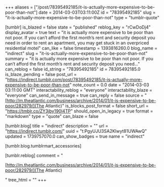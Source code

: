 +++
aliases = ["/post/78395492185/it-is-actually-more-expensive-to-be-poor-than-not"]
date = 2014-03-03T03:11:00Z
id = "78395492185"
slug = "it-is-actually-more-expensive-to-be-poor-than-not"
type = "tumblr-quote"

[tumblr]
is_blazed = false
state = "published"
reblog_key = "rCwDoDj4"
display_avatar = true
text = "it is actually more expensive to be poor than not poor. If you can’t afford the first month’s rent and security deposit you need in order to rent an apartment, you may get stuck in an overpriced residential motel"
can_like = false
timestamp = 1393816260.0
blog_name = "indirect"
slug = "it-is-actually-more-expensive-to-be-poor-than-not"
summary = "it is actually more expensive to be poor than not poor. If you can’t afford the first month’s rent and security deposit you need..."
can_reblog = false
id_string = "78395492185"
id = 78395492185.0
is_blaze_pending = false
post_url = "https://indirect.tumblr.com/post/78395492185/it-is-actually-more-expensive-to-be-poor-than-not"
note_count = 0.0
date = "2014-03-03 03:11:00 GMT"
interactability_reblog = "everyone"
interactability_blaze = "everyone"
can_send_in_message = true
can_reply = false
source = "[http://m.theatlantic.com/business/archive/2014/01/it-is-expensive-to-be-poor/282979/](The Atlantic)"
is_blocks_post_format = false
short_url = "https://tmblr.co/ZY3jby190l4TP"
should_open_in_legacy = true
format = "markdown"
type = "quote"
can_blaze = false

[tumblr.blog]
title = "indirect"
description = ""
url = "https://indirect.tumblr.com/"
uuid = "t:PgyUJU3SA2Klwyt81UWAwQ"
updated = 1739757070.0
can_show_badges = true
name = "indirect"

[tumblr.blog.tumblrmart_accessories]

[tumblr.reblog]
comment = "<p>[http://m.theatlantic.com/business/archive/2014/01/it-is-expensive-to-be-poor/282979/](The Atlantic)</p>"
tree_html = ""
+++
